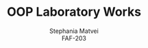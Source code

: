 <h1 align="center">OOP Laboratory Works</h1>
<p align="center">
Stephania Matvei<br>
FAF-203 
</p>

